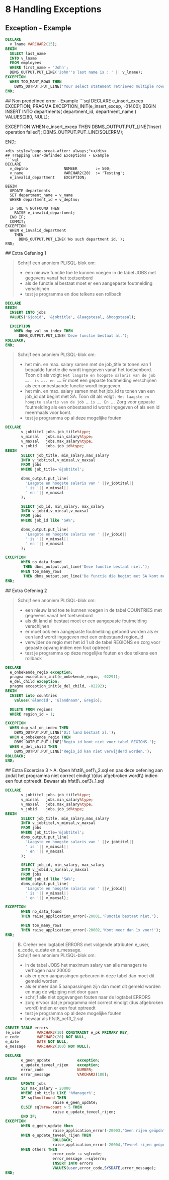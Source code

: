 # 8 Handling Exceptions

## Exception - Example

```sql
DECLARE
  v_lname VARCHAR2(15);
BEGIN
  SELECT last_name
  INTO v_lname
  FROM employees
  WHERE first_name = 'John';
  DBMS_OUTPUT.PUT_LINE('John''s last name is : ' || v_lname);
EXCEPTION
  WHEN TOO_MANY_ROWS THEN
    DBMS_OUTPUT.PUT_LINE('Your select statement retrieved multiple rows. Consider using a cursor');
END;
```
<div style="page-break-after: always;"></div>
## Non predefined error - Example
```sql
DECLARE
  e_insert_excep EXCEPTION;
  PRAGMA EXCEPTION_INIT(e_insert_excep, -01400);
BEGIN
  INSERT INTO departments( department_id,
                              department_name
                            )
      VALUES(280, NULL);

EXCEPTION
  WHEN e_insert_excep THEN
    DBMS_OUTPUT.PUT_LINE('Insert operation failed');
    DBMS_OUTPUT.PUT_LINE(SQLERRM);

END;
```
<div style="page-break-after: always;"></div>
## Trapping user-definded Exceptions - Example
```sql
DECLARE
  v_deptno                NUMBER        := 500;
  v_name                  VARCHAR2(20)  := 'Testing';
  e_invalid_department    EXCEPTION;

BEGIN
  UPDATE departments
  SET department_name = v_name
  WHERE department_id = v_deptno;

  IF SQL % NOTFOUND THEN
    RAISE e_invalid_department;
  END IF;
  COMMIT;  
EXCEPTION
  WHEN e_invalid_department
    THEN
      DBMS_OUTPUT.PUT_LINE('No such department id.');
END;
```
<div style="page-break-after: always;"></div>
## Extra Oefening 1

> Schrijf een anoniem PL/SQL-blok om:
>
> * een nieuwe functie toe te kunnen voegen in de tabel JOBS met gegevens vanaf het toetsenbord
> * als de functie al bestaat moet er een aangepaste foutmelding verschijnen
> * test je programma en doe telkens een rollback

```sql
DECLARE
BEGIN
  INSERT INTO jobs
  VALUES('&jobid', '&jobtitle', &laagstesal, &hoogstesal);

  EXCEPTION
    WHEN dup_val_on_index THEN
      DBMS_OUTPUT.PUT_LINE('Deze functie bestaat al.');
ROLLBACK;
END;
```

> Schrijf een anoniem PL/SQL-blok om:
>
> * het min. en max. salary samen met de job\_title te tonen van 1 bepaalde functie die wordt ingegeven vanaf het toetsenbord. Toon dit als volgt: `Het laagste en hoogste salaris van de job ….. is ….. en ……` Er moet een gepaste foutmelding verschijnen als een onbestaande functie wordt ingegeven.
> * het min. en max. salary samen met het job\_id te tonen van een job\_id dat begint met SA. Toon dit als volgt : `Het laagste en hoogste salaris van de job … is …. En ….`    Zorg voor gepaste foutmelding als een onbestaand id wordt ingegeven of als een id meermaals voor komt.
> * test je programma op al deze mogelijke fouten

```sql
DECLARE
       v_jobtitel jobs.job_title%type;
       v_minsal   jobs.min_salary%type;
       v_maxsal   jobs.max_salary%type;
       v_jobid    jobs.job_id%type;
BEGIN
       SELECT job_title, min_salary,max_salary
       INTO v_jobtitel,v_minsal,v_maxsal
       FROM jobs
       WHERE job_title='&jobtitel';

       dbms_output.put_line(
         'Laagste en hoogste salaris van ' ||v_jobtitel||
         ' is '|| v_minsal||
         ' en '|| v_maxsal
       );

       SELECT job_id, min_salary, max_salary
       INTO v_jobid,v_minsal,v_maxsal
       FROM jobs
       WHERE job_id like 'SA%';

       dbms_output.put_line(
         'Laagste en hoogste salaris van ' ||v_jobid||
         ' is '|| v_minsal||
         ' en '|| v_maxsal
       );

EXCEPTION
       WHEN no_data_found
        THEN dbms_output.put_line('Deze functie bestaat niet.');
       WHEN too_many_rows
        THEN dbms_output.put_line('De functie die begint met SA komt meer dan 1 keer voor!');
END;
```
<div style="page-break-after: always;"></div>
## Extra Oefening 2

> Schrijf een anoniem PL/SQL-blok om:
>
> * een nieuw land toe te kunnen voegen in de tabel COUNTRIES met gegevens vanaf het toetsenbord
> * als dit land al bestaat moet er een aangepaste foutmelding verschijnen
> * er moet ook een aangepaste foutmelding getoond worden als er een land wordt ingegeven met een onbestaand region\_id
> * verwijder de regio met het id 1 uit de tabel REGIONS en zorg voor gepaste opvang indien een fout optreedt
> * test je programma op deze mogelijke fouten en doe telkens een rollback

```sql
DECLARE
  e_onbekende_regio exception;
  pragma exception_init(e_onbekende_regio, -02291);
  e_del_child exception;
  pragma exception_init(e_del_child, -02292);
BEGIN
  INSERT into countries
    values('&landId', '&landnaam', &regio);

  DELETE FROM regions
  WHERE region_id = 1;

EXCEPTION
  WHEN dup_val_on_index THEN
    DBMS_OUTPUT.PUT_LINE('Dit land bestaat al.');
  WHEN e_onbekende_regio THEN
    DBMS_OUTPUT.PUT_LINE('Regio_id komt niet voor tabel REGIONS.');
  WHEN e_del_child THEN
    DBMS_OUTPUT.PUT_LINE('Regio_id kan niet verwijderd worden.');
ROLLBACK;
END;
```
<div style="page-break-after: always;"></div>
## Extra Excercise 3
> A. Open hfst8\_oef1\_2.sql en pas deze oefening aan zodat het programma niet correct eindigt \(dus afgebroken wordt\) indien een fout optreedt. Bewaar als hfst8\_oef3\_1.sql

```sql
DECLARE
       v_jobtitel jobs.job_title%type;
       v_minsal   jobs.min_salary%type;
       v_maxsal   jobs.max_salary%type;
       v_jobid    jobs.job_id%type;
BEGIN
       SELECT job_title, min_salary,max_salary
       INTO v_jobtitel,v_minsal,v_maxsal
       FROM jobs
       WHERE job_title='&jobtitel';
       dbms_output.put_line(
         'Laagste en hoogste salaris van ' ||v_jobtitel||
         ' is '|| v_minsal||
         ' en '|| v_maxsal
       );

       SELECT job_id, min_salary, max_salary
       INTO v_jobid,v_minsal,v_maxsal
       FROM jobs
       WHERE job_id like 'SA%';
       dbms_output.put_line(
         'Laagste en hoogste salaris van ' ||v_jobid||
         ' is '|| v_minsal||
         ' en '|| v_maxsal);

EXCEPTION
       WHEN no_data_found
       THEN raise_application_error(-20001,'Functie bestaat niet.');

       WHEN too_many_rows
       THEN raise_application_error(-20002,'Komt meer dan 1x voor!');
END;
```

> B. Creëer een logtabel ERRORS met volgende attributen e\_user, e\_code, e\_date en e\_message.  
> Schrijf een anoniem PL/SQL-blok om:
>
> * in de tabel JOBS het maximum salary van alle managers te verhogen naar 20000
> * als er geen aanpassingen gebeuren in deze tabel dan moet dit gemeld worden
> * als er meer dan 5 aanpassingen zijn dan moet dit gemeld worden en mag de wijziging niet door gaan
> * schrijf alle niet opgevangen fouten naar de logtabel ERRORS
> * zorg ervoor dat je programma niet correct eindigt \(dus afgebroken wordt\) indien er een fout optreedt
> * test je programma op al deze mogelijke fouten
> * bewaar als hfst8\_oef3\_2.sql

```sql
CREATE TABLE errors
(e_user       VARCHAR2(10) CONSTRAINT e_pk PRIMARY KEY,
e_code        VARCHAR2(20) NOT NULL,
e_date        DATE NOT NULL,
e_message     VARCHAR2(100) NOT NULL);

DECLARE
       e_geen_update            exception;
       e_update_teveel_rijen    exception;
       error_code               NUMBER;
       error_message            VARCHAR2(100);
BEGIN
       UPDATE jobs
       SET max_salary = 20000
       WHERE job_title LIKE '%Manager%';
       IF sql%notfound THEN
                     raise e_geen_update;
       ELSIF sql%rowcount > 5 THEN
                     raise e_update_teveel_rijen;
       END IF;
EXCEPTION
       WHEN e_geen_update then
                     raise_application_error(-20003,'Geen rijen geüpdatet!');
       WHEN e_update_teveel_rijen THEN
                     ROLLBACK;
                     raise_application_error(-20004,'Teveel rijen geüpdatet. Update wordt niet uitgevoerd!');
       WHEN others THEN
                     error_code := sqlcode;
                     error_message :=sqlerrm;
                     INSERT INTO errors
                     VALUES(user,error_code,SYSDATE,error_message);
END;
```



